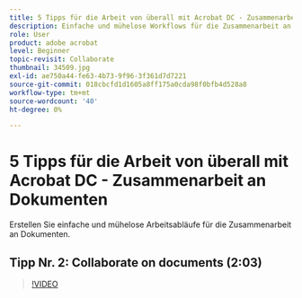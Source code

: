 ```yaml
---
title: 5 Tipps für die Arbeit von überall mit Acrobat DC - Zusammenarbeit an Dokumenten
description: Einfache und mühelose Workflows für die Zusammenarbeit an Dokumenten erstellen
role: User
product: adobe acrobat
level: Beginner
topic-revisit: Collaborate
thumbnail: 34509.jpg
exl-id: ae750a44-fe63-4b73-9f96-3f361d7d7221
source-git-commit: 018cbcfd1d1605a8ff175a0cda98f0bfb4d528a8
workflow-type: tm+mt
source-wordcount: '40'
ht-degree: 0%

---
```


# 5 Tipps für die Arbeit von überall mit Acrobat DC - Zusammenarbeit an Dokumenten

Erstellen Sie einfache und mühelose Arbeitsabläufe für die Zusammenarbeit an Dokumenten.

## Tipp Nr. 2: Collaborate on documents (2:03)

>[!VIDEO](https://video.tv.adobe.com/v/34509)
